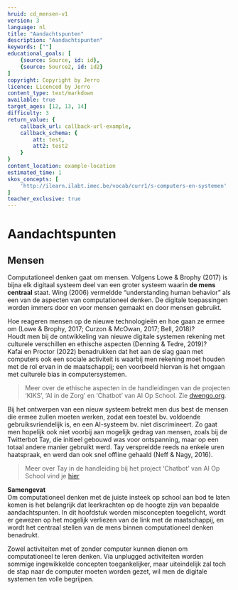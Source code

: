 ```yaml
---
hruid: cd_mensen-v1
version: 3
language: nl
title: "Aandachtspunten"
description: "Aandachtspunten"
keywords: [""]
educational_goals: [
    {source: Source, id: id}, 
    {source: Source2, id: id2}
]
copyright: Copyright by Jerro
licence: Licenced by Jerro
content_type: text/markdown
available: true
target_ages: [12, 13, 14]
difficulty: 3
return_value: {
    callback_url: callback-url-example,
    callback_schema: {
        att: test,
        att2: test2
    }
}
content_location: example-location
estimated_time: 1
skos_concepts: [
    'http://ilearn.ilabt.imec.be/vocab/curr1/s-computers-en-systemen'
]
teacher_exclusive: true
---
```

# Aandachtspunten

## Mensen
Computationeel denken gaat om mensen. Volgens Lowe & Brophy (2017) is bijna elk digitaal systeem deel van een groter systeem waarin **de mens centraal** staat. Wing (2006) vermeldde “understanding human behavior” als een van de aspecten van computationeel denken. De digitale toepassingen worden immers door en voor mensen gemaakt en door mensen gebruikt.

Hoe reageren mensen op de nieuwe technologieën en hoe gaan ze ermee om (Lowe & Brophy, 2017; Curzon & McOwan, 2017; Bell, 2018)?<br>
Houdt men bij de ontwikkeling van nieuwe digitale systemen rekening met culturele verschillen en ethische aspecten (Denning & Tedre, 2019)?<br>
Kafai en Proctor (2022) benadrukken dat het aan de slag gaan met computers ook een sociale activiteit is waarbij men rekening moet houden met de rol ervan in de maatschappij; een voorbeeld hiervan is het omgaan met culturele bias in computersystemen.

> Meer over de ethische aspecten in de handleidingen van de projecten ‘KIKS’, ‘AI in de Zorg’ en ‘Chatbot’ van AI Op School. Zie [dwengo.org](dwengo.org "website").

Bij het ontwerpen van een nieuw systeem betrekt men dus best de mensen die ermee zullen moeten werken, zodat een toestel bv. voldoende gebruiksvriendelijk is, en een AI-systeem bv. niet discrimineert. Zo gaat men hopelijk ook niet voorbij aan mogelijk gedrag van mensen, zoals bij de Twitterbot Tay, die  initieel gebouwd was voor ontspanning, maar op een totaal andere manier gebruikt werd. Tay verspreidde reeds na enkele uren haatspraak, en werd dan ook snel offline gehaald (Neff & Nagy, 2016).

> Meer over Tay in de handleiding bij het project ‘Chatbot’ van AI Op School vind je [hier](dwengo.org/chatbot "chatbot")

<div class="alert alert-box alert-warning">
<strong>Samengevat</strong><br>
Om computationeel denken met de juiste insteek op school aan bod te laten komen is het belangrijk dat leerkrachten op de hoogte zijn van bepaalde aandachtspunten. In dit hoofdstuk worden misconcepten toegelicht, wordt er gewezen op het mogelijk verliezen van de link met de maatschappij, en wordt het centraal stellen van de mens binnen computationeel denken benadrukt. 

Zowel activiteiten met of zonder computer kunnen dienen om computationeel te leren denken. Via unplugged activiteiten worden sommige ingewikkelde concepten toegankelijker, maar uiteindelijk zal toch de stap naar de computer moeten worden gezet, wil men de digitale systemen ten volle begrijpen.
</div>